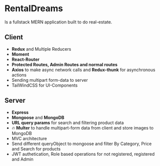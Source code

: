 # RentalDreams

Is a fullstack MERN application built to do real-estate.

## Client

- **Redux** and Multiple Reducers
- **Moment**
- **React-Router**
- **Protected Routes, Admin Routes and normal routes**
- **Axios** to make async network calls and **Redux-thunk** for asynchronous actions
- Sending multipart form-data to server
- TailWindCSS for UI-Components

## Server

- **Express**
- **Mongoose** and **MongoDB**
- **URL query params** for search and filtering product data
- 🔥 **Multer** to handle multipart-form data from client and store images to MongoDB
- MVC architecture
- Send different queryObject to mongoose and filter By Category, Price and Search for products
- JWT authetication, Role based operations for not registered, registered and Admin



